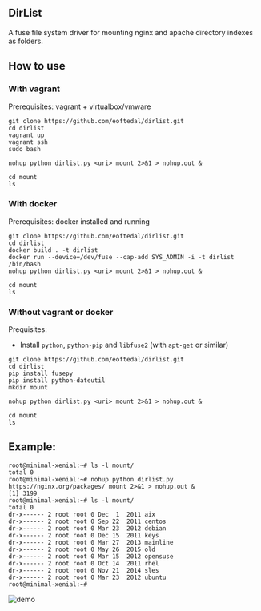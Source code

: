 DirList
-------

A fuse file system driver for mounting nginx and apache directory indexes as folders.

## How to use


### With vagrant

Prerequisites: vagrant + virtualbox/vmware

```
git clone https://github.com/eoftedal/dirlist.git
cd dirlist
vagrant up
vagrant ssh
sudo bash

nohup python dirlist.py <uri> mount 2>&1 > nohup.out &

cd mount
ls
```

### With docker

Prerequisites: docker installed and running

```
git clone https://github.com/eoftedal/dirlist.git
cd dirlist
docker build . -t dirlist
docker run --device=/dev/fuse --cap-add SYS_ADMIN -i -t dirlist /bin/bash
nohup python dirlist.py <uri> mount 2>&1 > nohup.out &

cd mount
ls
```

### Without vagrant or docker

Prequisites:
* Install `python`, `python-pip` and `libfuse2` (with `apt-get` or similar)

```
git clone https://github.com/eoftedal/dirlist.git
cd dirlist
pip install fusepy
pip install python-dateutil
mkdir mount

nohup python dirlist.py <uri> mount 2>&1 > nohup.out &

cd mount
ls
```


## Example:

```
root@minimal-xenial:~# ls -l mount/
total 0
root@minimal-xenial:~# nohup python dirlist.py https://nginx.org/packages/ mount 2>&1 > nohup.out &
[1] 3199
root@minimal-xenial:~# ls -l mount/
total 0
dr-x------ 2 root root 0 Dec  1  2011 aix
dr-x------ 2 root root 0 Sep 22  2011 centos
dr-x------ 2 root root 0 Mar 23  2012 debian
dr-x------ 2 root root 0 Dec 15  2011 keys
dr-x------ 2 root root 0 Mar 27  2013 mainline
dr-x------ 2 root root 0 May 26  2015 old
dr-x------ 2 root root 0 Mar 15  2012 opensuse
dr-x------ 2 root root 0 Oct 14  2011 rhel
dr-x------ 2 root root 0 Nov 21  2014 sles
dr-x------ 2 root root 0 Mar 23  2012 ubuntu
root@minimal-xenial:~#
```
![demo](demo.gif)
